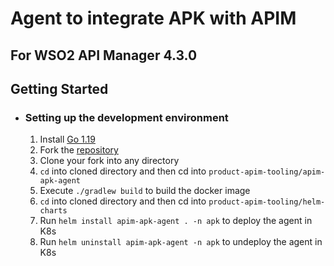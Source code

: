 # Agent to integrate APK with APIM
## For WSO2 API Manager 4.3.0

## Getting Started

- ### Setting up the development environment
    1. Install [Go 1.19](https://golang.org/dl)
    2. Fork the [repository](https://github.com/wso2/product-apim-tooling)
    3. Clone your fork into any directory
    5. `cd` into cloned directory and then cd into `product-apim-tooling/apim-apk-agent`
    6. Execute `./gradlew build` to build the docker image
    7. `cd` into cloned directory and then cd into `product-apim-tooling/helm-charts`
    8. Run `helm install apim-apk-agent . -n apk` to deploy the agent in K8s
    9. Run `helm uninstall apim-apk-agent -n apk` to undeploy the agent in K8s